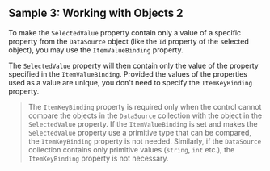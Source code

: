## Sample 3: Working with Objects 2

To make the `SelectedValue` property contain only a value of a specific property from the `DataSource` object (like the `Id` property of the selected object), you may use the `ItemValueBinding` property.

The `SelectedValue` property will then contain only the value of the property specified in the `ItemValueBinding`. Provided the values of the properties used as a value are unique, you don't need to specify the `ItemKeyBinding` property.

> The `ItemKeyBinding` property is required only when the control cannot compare the objects in the `DataSource` collection with the object in the `SelectedValue` property. If the `ItemValueBinding` is set and makes the `SelectedValue` property use a primitive type that can be compared, the `ItemKeyBinding` property is not needed. Similarly, if the `DataSource` collection contains only primitive values (`string`, `int` etc.), the `ItemKeyBinding` property is not necessary. 
